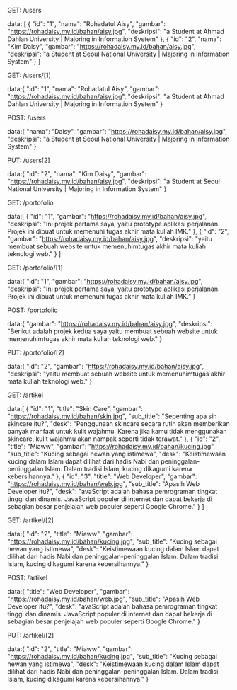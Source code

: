 
<!--  Tabel Users -->

GET: /users

data: [
    {
        "id": "1",
        "nama": "Rohadatul Aisy",
        "gambar": "https://rohadaisy.my.id/bahan/aisy.jpg",
        "deskripsi": "a Student at Ahmad Dahlan University | Majoring in Information System"
        },
        {
        "id": "2",
        "nama": "Kim Daisy",
        "gambar": "https://rohadaisy.my.id/bahan/aisy.jpg",
        "deskripsi": "a Student at Seoul National University | Majoring in Information System"
    }
]


GET: /users/[1]

data:{
    "id": "1",
    "nama": "Rohadatul Aisy",
    "gambar": "https://rohadaisy.my.id/bahan/aisy.jpg",
    "deskripsi": "a Student at Ahmad Dahlan University | Majoring in Information System"
}

POST: /users

data:{
    "nama": "Daisy",
    "gambar": "https://rohadaisy.my.id/bahan/aisy.jpg",
    "deskripsi": "a Student at Seoul National University | Majoring in Information System"
    }


PUT: /users[2]

data:{
    "id": "2",
    "nama": "Kim Daisy",
    "gambar": "https://rohadaisy.my.id/bahan/aisy.jpg",
    "deskripsi": "a Student at Seoul National University | Majoring in Information System"
    }



<!--  Tabel Portofolio -->

GET: /portofolio

data:[
    {
        "id": "1",
        "gambar": "https://rohadaisy.my.id/bahan/aisy.jpg",
        "deskripsi": "Ini projek pertama saya, yaitu prototype aplikasi perjalanan. Projek ini dibuat untuk memenuhi tugas akhir mata kuliah IMK."
        },
        {
        "id": "2",
        "gambar": "https://rohadaisy.my.id/bahan/aisy.jpg",
        "deskripsi": "yaitu membuat sebuah website untuk memenuhimtugas akhir mata kuliah teknologi web."
        }
]

GET: /portofolio/[1]

data:{
    "id": "1",
    "gambar": "https://rohadaisy.my.id/bahan/aisy.jpg",
    "deskripsi": "Ini projek pertama saya, yaitu prototype aplikasi perjalanan. Projek ini dibuat untuk memenuhi tugas akhir mata kuliah IMK."
    }


POST: /portofolio

data:{
    "gambar": "https://rohadaisy.my.id/bahan/aisy.jpg",
    "deskripsi": "Berikut adalah projek kedua saya yaitu membuat sebuah website untuk memenuhimtugas akhir mata kuliah teknologi web."
    }

PUT: /portofolio/[2]

data:{
    "id": "2",
    "gambar": "https://rohadaisy.my.id/bahan/aisy.jpg",
    "deskripsi": "yaitu membuat sebuah website untuk memenuhimtugas akhir mata kuliah teknologi web."
    }


<!--  Tabel Artikel -->

GET: /artikel

data:[
    {
        "id": "1",
        "title": "Skin Care",
        "gambar": "https://rohadaisy.my.id/bahan/skin.jpg",
        "sub_title": "Sepenting apa sih skincare itu?",
        "desk": "Penggunaan skincare secara rutin akan memberikan banyak manfaat untuk kulit wajahmu. Karena jika kamu tidak menggunakan skincare, kulit wajahmu akan nampak seperti tidak terawat."
        },
        {
        "id": "2",
        "title": "Miaww",
        "gambar": "https://rohadaisy.my.id/bahan/kucing.jpg",
        "sub_title": "Kucing sebagai hewan yang istimewa",
        "desk": "Keistimewaan kucing dalam Islam dapat dilihat dari hadis Nabi dan peninggalan-peninggalan Islam. Dalam tradisi Islam, kucing dikagumi karena kebersihannya."
        },
        {
        "id": "3",
        "title": "Web Developer",
        "gambar": "https://rohadaisy.my.id/bahan/web.jpg",
        "sub_title": "Apasih Web Developer itu?",
        "desk": "avaScript adalah bahasa pemrograman tingkat tinggi dan dinamis. JavaScript populer di internet dan dapat bekerja di sebagian besar penjelajah web populer seperti Google Chrome."
        }
]


GET: /artikel/[2]

data:{
    "id": "2",
    "title": "Miaww",
    "gambar": "https://rohadaisy.my.id/bahan/kucing.jpg",
    "sub_title": "Kucing sebagai hewan yang istimewa",
    "desk": "Keistimewaan kucing dalam Islam dapat dilihat dari hadis Nabi dan peninggalan-peninggalan Islam. Dalam tradisi Islam, kucing dikagumi karena kebersihannya."
    }


POST: /artikel

data:{
    "title": "Web Developer",
    "gambar": "https://rohadaisy.my.id/bahan/web.jpg",
    "sub_title": "Apasih Web Developer itu?",
    "desk": "avaScript adalah bahasa pemrograman tingkat tinggi dan dinamis. JavaScript populer di internet dan dapat bekerja di sebagian besar penjelajah web populer seperti Google Chrome."
    }


PUT: /artikel/[2]

data:{
    "id": "2",
    "title": "Miaww",
    "gambar": "https://rohadaisy.my.id/bahan/kucing.jpg",
    "sub_title": "Kucing sebagai hewan yang istimewa",
    "desk": "Keistimewaan kucing dalam Islam dapat dilihat dari hadis Nabi dan peninggalan-peninggalan Islam. Dalam tradisi Islam, kucing dikagumi karena kebersihannya."
    }
